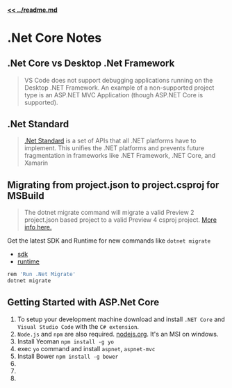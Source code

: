 #### [<< ../readme.md](README.md) 
# .Net Core Notes

## .Net Core vs Desktop .Net Framework

> VS Code does not support debugging applications running on the Desktop .NET Framework.
> An example of a non-supported project type is an ASP.NET MVC Application (though ASP.NET Core is supported).

## .Net Standard

> [.Net Standard](https://blogs.msdn.microsoft.com/dotnet/2016/09/26/introducing-net-standard/) is a set of APIs
> that all .NET platforms have to implement. This unifies the .NET platforms and prevents future fragmentation 
> in frameworks like .NET Framework, .NET Core, and Xamarin

## Migrating from project.json to project.csproj for MSBuild
> The dotnet migrate command will migrate a valid Preview 2 
> project.json based project to a valid Preview 4 csproj project. 
> [More info here.](https://docs.microsoft.com/en-us/dotnet/articles/core/preview3/tools/dotnet-migrate)

Get the latest SDK and Runtime for new commands like `dotnet migrate`
- [sdk](https://www.microsoft.com/net/download/core#/current/sdk)
- [runtime](https://www.microsoft.com/net/download/core#/current/runtime)

```sh
rem 'Run .Net Migrate'
dotnet migrate
```

## Getting Started with ASP.Net Core

1) To setup your development machine download and install `.NET Core` and `Visual Studio Code` with the `C# extension`. 
2) `Node.js` and `npm` are also required. [nodejs.org](https://nodejs.org). It's an MSI on windows. <!-- (Add MacOS Steps here?) -->
3) Install Yeoman `npm install -g yo`
4) exec `yo` command and install `aspnet`, `aspnet-mvc` 
5) Install Bower `npm install -g bower`
6) 
7) 
8) 